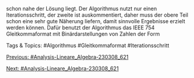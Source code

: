 schon nahe der Lösung liegt.
Der Algorithmus nutzt nur einen Iterationsschritt, der zweite ist auskommentiert, daher muss der obere
Teil schon eine sehr gute Näherung liefern, damit sinnvolle Ergebnisse erzielt werden können. Dafür
benutzt der Algorithmus das IEEE 754 Gleitkommaformat mit Binärdarstellungen von Zahlen der
Form

   Tags & Topics:
   #Algorithmus
   #Gleitkommaformat
   #Iterationsschritt

[Previous: #Analysis-Lineare_Algebra-230308_621](Analysis-Lineare_Algebra-230308_621.md)

[Next: #Analysis-Lineare_Algebra-230308_621](Analysis-Lineare_Algebra-230308_621.md)